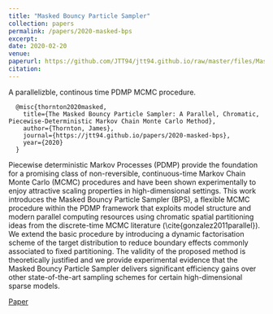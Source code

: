 ```yaml
---
title: "Masked Bouncy Particle Sampler"
collection: papers
permalink: /papers/2020-masked-bps
excerpt: 
date: 2020-02-20
venue: 
paperurl: https://github.com/JTT94/jtt94.github.io/raw/master/files/Masked_Bouncy_Particle_Sampler.pdf
citation: 
---
```


A parallelizble, continous time PDMP MCMC procedure.

```
  @misc{thornton2020masked,
    title={The Masked Bouncy Particle Sampler: A Parallel, Chromatic, Piecewise-Deterministic Markov Chain Monte Carlo Method},
    author={Thornton, James},
    journal={https://jtt94.github.io/papers/2020-masked-bps},
    year={2020}
  }
```
Piecewise deterministic Markov Processes (PDMP) provide the foundation for a promising class of non-reversible, continuous-time Markov Chain Monte Carlo (MCMC) procedures and have been shown experimentally to enjoy attractive scaling properties in high-dimensional settings. This work introduces the Masked Bouncy Particle Sampler (BPS), a flexible MCMC procedure within the PDMP framework that exploits model structure and modern parallel computing resources using chromatic spatial partitioning ideas from the discrete-time MCMC literature (\cite{gonzalez2011parallel}). We extend the basic procedure by introducing a dynamic factorisation scheme of the target distribution to reduce boundary effects commonly associated to fixed partitioning. The validity of the proposed method is theoretically justified and we provide experimental evidence that the Masked Bouncy Particle Sampler delivers significant efficiency gains over other state-of-the-art sampling schemes for certain high-dimensional sparse models. 

[Paper](https://github.com/JTT94/jtt94.github.io/raw/master/files/Masked_Bouncy_Particle_Sampler.pdf)

